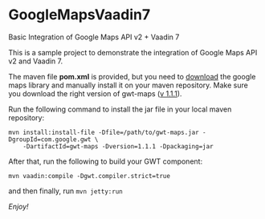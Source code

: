 GoogleMapsVaadin7
=================

Basic Integration of Google Maps API v2 + Vaadin 7

This is a sample project to demonstrate the integration of Google Maps API v2 and Vaadin 7.

The maven file <strong>pom.xml</strong> is provided, but you need to <a href="https://code.google.com/p/gwt-google-apis/downloads/list">download</a> the google maps library and manually install it on your maven repository. Make sure you download the right version of gwt-maps (<a href="https://code.google.com/p/gwt-google-apis/downloads/detail?name=gwt-maps-1.1.1.zip&can=2&q=">v 1.1.1</a>).

Run the following command to install the jar file in your local maven repository:
```
mvn install:install-file -Dfile=/path/to/gwt-maps.jar -DgroupId=com.google.gwt \
    -DartifactId=gwt-maps -Dversion=1.1.1 -Dpackaging=jar
```
    
    
After that, run the following to build your GWT component:
```
mvn vaadin:compile -Dgwt.compiler.strict=true
```

and then finally, run ```mvn jetty:run```

<i>Enjoy!</i>
